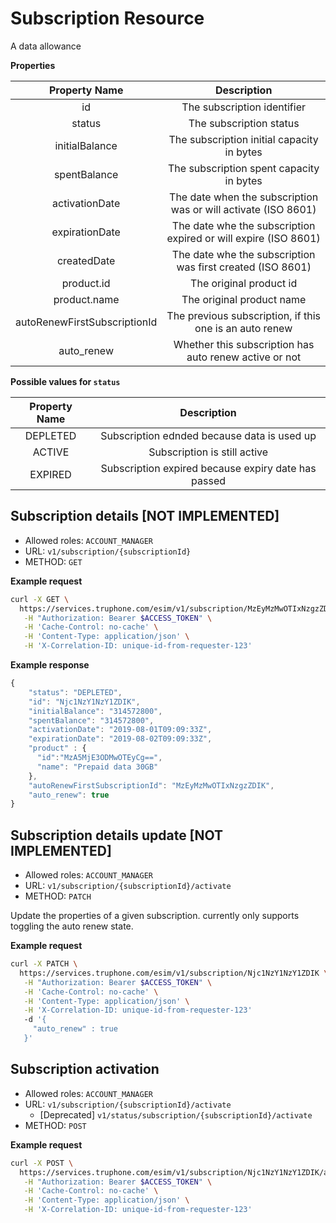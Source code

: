 # Subscription Resource

A data allowance

**Properties**

|        Property Name         |                           Description                           |
| :--------------------------: | :-------------------------------------------------------------: |
|              id              |                   The subscription identifier                   |
|            status            |                     The subscription status                     |
|        initialBalance        |           The subscription initial capacity in bytes            |
|         spentBalance         |            The subscription spent capacity in bytes             |
|        activationDate        | The date when the subscription was or will activate (ISO 8601)  |
|        expirationDate        | The date whe the subscription expired or will expire (ISO 8601) |
|         createdDate          |   The date whe the subscription was first created (ISO 8601)    |
|          product.id          |                     The original product id                     |
|         product.name         |                    The original product name                    |
| autoRenewFirstSubscriptionId |     The previous subscription, if this one is an auto renew     |
|          auto_renew          |     Whether this subscription has auto renew active or not      |

**Possible values for `status`**

| Property Name |                     Description                     |
| :-----------: | :-------------------------------------------------: |
|   DEPLETED    |     Subscription ednded because data is used up     |
|    ACTIVE     |            Subscription is still active             |
|    EXPIRED    | Subscription expired because expiry date has passed |

## Subscription details [NOT IMPLEMENTED]

- Allowed roles: `ACCOUNT_MANAGER`
- URL: `v1/subscription/{subscriptionId}`
- METHOD: `GET`

**Example request**

```bash
curl -X GET \
  https://services.truphone.com/esim/v1/subscription/MzEyMzMwOTIxNzgzZDIK \
   -H "Authorization: Bearer $ACCESS_TOKEN" \
   -H 'Cache-Control: no-cache' \
   -H 'Content-Type: application/json' \
   -H 'X-Correlation-ID: unique-id-from-requester-123'
```

**Example response**

```javascript
{
    "status": "DEPLETED",
    "id": "Njc1NzY1NzY1ZDIK",
    "initialBalance": "314572800",
    "spentBalance": "314572800",
    "activationDate": "2019-08-01T09:09:33Z",
    "expirationDate": "2019-08-02T09:09:33Z",
    "product" : {
      "id":"MzA5MjE3ODMwOTEyCg==",
      "name": "Prepaid data 30GB"
    },
    "autoRenewFirstSubscriptionId": "MzEyMzMwOTIxNzgzZDIK",
    "auto_renew": true
}
```

## Subscription details update [NOT IMPLEMENTED]

- Allowed roles: `ACCOUNT_MANAGER`
- URL: `v1/subscription/{subscriptionId}/activate`
- METHOD: `PATCH`

Update the properties of a given subscription. currently only supports toggling the auto renew state.

**Example request**

```bash
curl -X PATCH \
  https://services.truphone.com/esim/v1/subscription/Njc1NzY1NzY1ZDIK \
   -H "Authorization: Bearer $ACCESS_TOKEN" \
   -H 'Cache-Control: no-cache' \
   -H 'Content-Type: application/json' \
   -H 'X-Correlation-ID: unique-id-from-requester-123'
   -d '{
     "auto_renew" : true
   }'
```

## Subscription activation

- Allowed roles: `ACCOUNT_MANAGER`
- URL: `v1/subscription/{subscriptionId}/activate`
  - [Deprecated] `v1/status/subscription/{subscriptionId}/activate`
- METHOD: `POST`

**Example request**

```bash
curl -X POST \
  https://services.truphone.com/esim/v1/subscription/Njc1NzY1NzY1ZDIK/activate \
   -H "Authorization: Bearer $ACCESS_TOKEN" \
   -H 'Cache-Control: no-cache' \
   -H 'Content-Type: application/json' \
   -H 'X-Correlation-ID: unique-id-from-requester-123'
```
